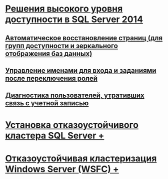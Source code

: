 # [Решения высокого уровня доступности в SQL Server 2014](high-availability-solutions-sql-server.md)
## [Автоматическое восстановление страниц (для групп доступности и зеркального отображения баз данных)](automatic-page-repair-availability-groups-database-mirroring.md)
## [Управление именами для входа и заданиями после переключения ролей](management-of-logins-and-jobs-after-role-switching-sql-server.md)
## [Диагностика пользователей, утративших связь с учетной записью](troubleshoot-orphaned-users-sql-server.md)

# [Установка отказоустойчивого кластера SQL Server +](install/sql-server-failover-cluster-installation.md)
# [Отказоустойчивая кластеризация Windows Server (WSFC) +](windows/windows-server-failover-clustering-wsfc-with-sql-server.md)
